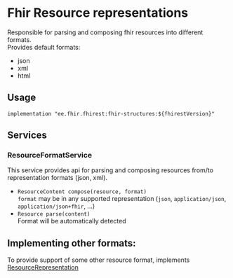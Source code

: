 # Fhir Resource representations
Responsible for parsing and composing fhir resources into different formats.  
Provides default formats:
* json
* xml
* html

## Usage
```
implementation "ee.fhir.fhirest:fhir-structures:${fhirestVersion}"
```

## Services
### ResourceFormatService
This service provides api for parsing and composing resources from/to representation formats (json, xml).

* `ResourceContent compose(resource, format)`  
  `format` may be in any supported representation (`json`, `application/json`, `application/json+fhir`, ...)
* `Resource parse(content)`  
   Format will be automatically detected


## Implementing other formats:
To provide support of some other resource format, implements [ResourceRepresentation](./src/main/java/ee/fhir/fhirest/structure/api/ResourceRepresentation.java)




